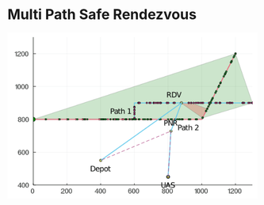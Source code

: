 # Multi Path Safe Rendezvous
 
![](https://github.com/gbarsih/Multi-Path-Safe-Rendezvous/blob/main/RDV_Anim.gif)
